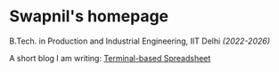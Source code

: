 # Swapnil's homepage
B.Tech. in Production and Industrial Engineering, IIT Delhi _(2022-2026)_

A short blog I am writing: [Terminal-based Spreadsheet](misc/blog_spreadsheet.md)
